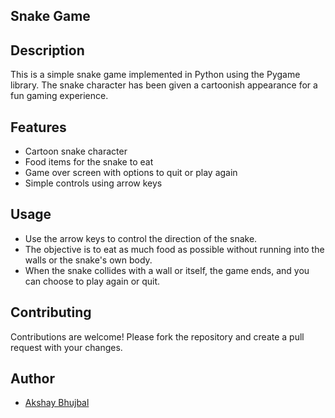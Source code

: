  ## Snake Game

## Description
This is a simple snake game implemented in Python using the Pygame library. The snake character has been given a cartoonish appearance for a fun gaming experience.

## Features
- Cartoon snake character
- Food items for the snake to eat
- Game over screen with options to quit or play again
- Simple controls using arrow keys


## Usage
- Use the arrow keys to control the direction of the snake.
- The objective is to eat as much food as possible without running into the walls or the snake's own body.
- When the snake collides with a wall or itself, the game ends, and you can choose to play again or quit.


## Contributing
Contributions are welcome! Please fork the repository and create a pull request with your changes.


## Author
- [Akshay Bhujbal](https://github.com/yourusername)
